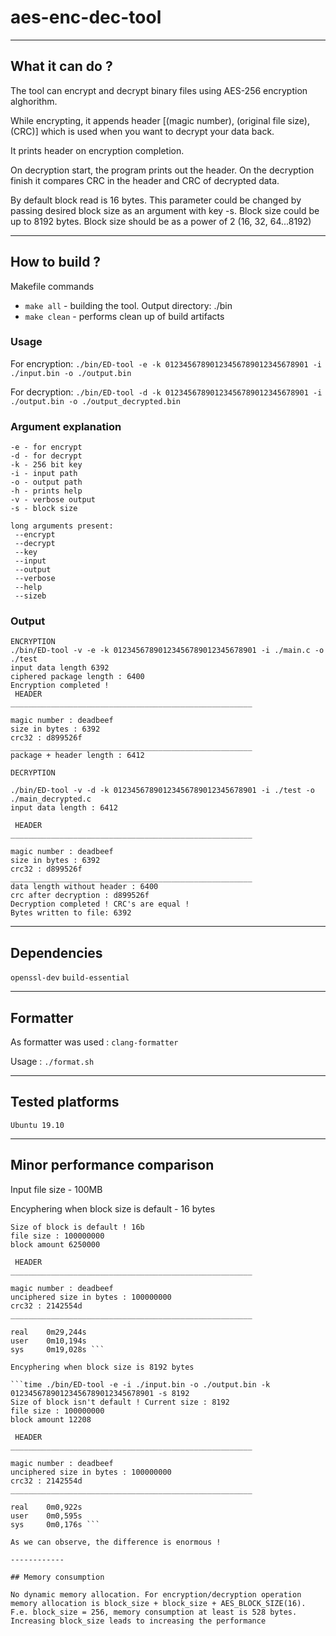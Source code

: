 # aes-enc-dec-tool
------------
## What it can do ?

The tool can encrypt and decrypt binary files using AES-256 encryption alghorithm.

While encrypting, it appends header [(magic number), (original file size), (CRC)] which is used when you want to decrypt your data back.

It prints header on encryption completion.

On decryption start, the program prints out the header. On the decryption finish it compares CRC in the header and CRC of decrypted data.

By default block read is 16 bytes. This parameter could be changed by passing desired block size as an argument with key -s. Block size could be up to 8192 bytes. Block size should be as a power of 2 (16, 32, 64...8192)

----------
## How to build ?
Makefile commands

 - `make all` - building the tool. Output directory: ./bin
 - `make clean` - performs clean up of build artifacts

### Usage

For encryption:
`./bin/ED-tool -e -k 01234567890123456789012345678901 -i ./input.bin -o ./output.bin`

For decryption:
`./bin/ED-tool -d -k 01234567890123456789012345678901 -i ./output.bin -o ./output_decrypted.bin`

### Argument explanation
 ```
 -e - for encrypt 
 -d - for decrypt
 -k - 256 bit key 
 -i - input path 
 -o - output path
 -h - prints help 
 -v - verbose output
 -s - block size

 long arguments present:
  --encrypt 
  --decrypt 
  --key 
  --input
  --output 
  --verbose 
  --help
  --sizeb
  ```

### Output
```
ENCRYPTION
./bin/ED-tool -v -e -k 01234567890123456789012345678901 -i ./main.c -o ./test
input data length 6392
ciphered package length : 6400
Encryption completed !
 HEADER
______________________________________________________

magic number : deadbeef
size in bytes : 6392
crc32 : d899526f
______________________________________________________
package + header length : 6412 

DECRYPTION

./bin/ED-tool -v -d -k 01234567890123456789012345678901 -i ./test -o ./main_decrypted.c
input data length : 6412

 HEADER
______________________________________________________

magic number : deadbeef
size in bytes : 6392
crc32 : d899526f
______________________________________________________
data length without header : 6400
crc after decryption : d899526f
Decryption completed ! CRC's are equal !
Bytes written to file: 6392

```
---------

## Dependencies


`openssl-dev`
`build-essential`

------------
## Formatter

As formatter was used : `clang-formatter`


Usage : `./format.sh`

--------
## Tested platforms


`Ubuntu 19.10`

--------

## Minor performance comparison

Input file size - 100MB

Encyphering when block size is default - 16 bytes

``` time ./bin/ED-tool -e -i ./input.bin -o ./output.bin -k 01234567890123456789012345678901 -s 16
Size of block is default ! 16b 
file size : 100000000 
block amount 6250000 

 HEADER
______________________________________________________

magic number : deadbeef
unciphered size in bytes : 100000000
crc32 : 2142554d
______________________________________________________

real    0m29,244s
user    0m10,194s
sys     0m19,028s ```

Encyphering when block size is 8192 bytes

```time ./bin/ED-tool -e -i ./input.bin -o ./output.bin -k 01234567890123456789012345678901 -s 8192
Size of block isn't default ! Current size : 8192 
file size : 100000000 
block amount 12208 

 HEADER
______________________________________________________

magic number : deadbeef
unciphered size in bytes : 100000000
crc32 : 2142554d
______________________________________________________

real    0m0,922s
user    0m0,595s
sys     0m0,176s ```

As we can observe, the difference is enormous !

------------

## Memory consumption

No dynamic memory allocation. For encryption/decryption operation memory allocation is block_size + block_size + AES_BLOCK_SIZE(16).
F.e. block_size = 256, memory consumption at least is 528 bytes.
Increasing block_size leads to increasing the performance

